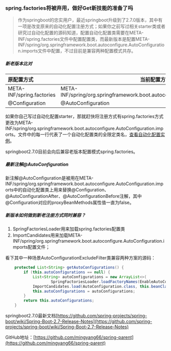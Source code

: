 ### spring.factories将被弃用，做好Get新技能的准备了吗

> 作为springboot的忠实用户，最近springboot升级到了2.7.0版本，其中有一项是改变原来的自动化配置注册方式；如果你之前写过相关starter类或者研究过自动化配置的源码知道，配置自动化配置类需要在META-INF/spring.factories文件中配置配置类，而最新版本是配置META-INF/spring/org.springframework.boot.autoconfigure.AutoConfiguration.imports文件中配置，不过目前是兼容两种配置模式共存。

##### 新老版本比对

| 原配置方式                | 当前配置方式                                                 |
| :------------------------ | ------------------------------------------------------------ |
| META-INF/spring.factories | META-INF/spring/org.springframework.boot.autoconfigure.AutoConfiguration.imports |
| @Configuration            | @AutoConfiguration                                           |

如果你自己写过自动化配置starter，那就赶快将注册方式有spring.factories方式更改为META-INF/spring/org.springframework.boot.autoconfigure.AutoConfiguration.imports。文件中的每一行代表了一个自动化配置类的全限定类名，[查看自动化配置实例](https://github.com/spring-projects/spring-boot/blob/main/spring-boot-project/spring-boot-autoconfigure/src/main/resources/META-INF/spring/org.springframework.boot.autoconfigure.AutoConfiguration.imports)。

springboot2.7.0目前会向后兼容老版本配置模式spring.factories。

##### 最新注解@AutoConfiguration

新注解@AutoConfiguration是被用在META-INF/spring/org.springframework.boot.autoconfigure.AutoConfiguration.imports中的自动化配置类上用来替换@Configuration、@AutoConfigurationAfter、@AutoConfigurationBefore注解，其中@Configuration对应的proxyBeanMethods属性值一直为false。

##### 新版本如何做到新老注册方式同时兼容？

1. SpringFactoriesLoader用来加载spring.factories配置类
2. ImportCandidates用来加载META-INF/spring/org.springframework.boot.autoconfigure.AutoConfiguration.imports配置文件；

看下其中一种场景AutoConfigurationExcludeFilter类兼容两种方案的源码：

```java
	protected List<String> getAutoConfigurations() {
		if (this.autoConfigurations == null) {
			List<String> autoConfigurations = new ArrayList<>(
					SpringFactoriesLoader.loadFactoryNames(EnableAutoConfiguration.class, this.beanClassLoader));
			ImportCandidates.load(AutoConfiguration.class, this.beanClassLoader).forEach(autoConfigurations::add);
			this.autoConfigurations = autoConfigurations;
		}
		return this.autoConfigurations;
	}
```

springboot2.7.0最新文档[https://github.com/spring-projects/spring-boot/wiki/Spring-Boot-2.7-Release-Notes](https://github.com/spring-projects/spring-boot/wiki/Spring-Boot-2.7-Release-Notes)

GitHub地址：[https://github.com/mingyang66/spring-parent](https://github.com/mingyang66/spring-parent)